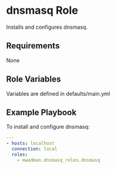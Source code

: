 dnsmasq Role
=========

Installs and configures dnsmasq.

Requirements
------------

None

Role Variables
--------------

Variables are defined in defaults/main.yml

Example Playbook
----------------

To install and configure dnsmasq:

```yaml
---
- hosts: localhost
  connection: local
  roles:
    - mwadman.dnsmasq_roles.dnsmasq
```
